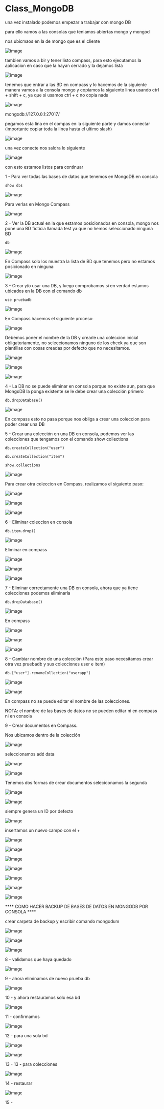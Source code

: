 # Class_MongoDB

una vez instalado podemos empezar a trabajar con mongo DB

para ello vamos a las consolas que teniamos abiertas mongo y mongod

nos ubicmaos en la de mongo que es el cliente

![image](https://user-images.githubusercontent.com/54609399/138191271-1236b65d-32f8-4921-948a-a92e23a39239.png)

tambien vamos a bir y tener listo compass, para esto ejecutamos la aplicacion en caso que la hayan cerrado y la dejamos lista

![image](https://user-images.githubusercontent.com/54609399/138191350-389e43d7-ab59-4286-b132-a9ddef37ee09.png)

tenemos que entrar a las BD en compass y lo hacemos de la siguiente manera
vamos a la consola mongo y copiamos la siguiente linea usando ctrl + shift + c, ya que si usamos ctrl + c no copia nada

![image](https://user-images.githubusercontent.com/54609399/138191465-cfc96b70-fe33-4e32-b610-144d64ea0581.png)

mongodb://127.0.0.1:27017/

pegamos esta lina en el compas en la siguiente parte y damos conectar (importante copiar toda la linea hasta el ultimo slash)

![image](https://user-images.githubusercontent.com/54609399/138191539-680a736f-3a7b-499f-87d0-16708676f09f.png)

una vez conecte nos saldra lo siguiente

![image](https://user-images.githubusercontent.com/54609399/138191609-22df5976-dbad-4d8d-881e-f322a8b97b74.png)

con esto estamos listos para continuar


1 - Para ver todas las bases de datos que tenemos en MongoDB en consola

```
show dbs
```
![image](https://user-images.githubusercontent.com/54609399/138028777-2c4971fe-679e-4cfb-8666-cba56611f2a7.png)

Para verlas en Mongo Compass

![image](https://user-images.githubusercontent.com/54609399/138150837-ebedf815-add3-4b42-ab84-45734f22277e.png)

2 - Ver la DB actual en la que estamos posicionados en consola, mongo nos pone una BD ficticia llamada test ya que no hemos seleccionado ninguna BD

```
db
```

![image](https://user-images.githubusercontent.com/54609399/138027987-f4ca5f94-34de-409e-a709-d4ab6b87aaa8.png)

En Compass solo los muestra la lista de BD que tenemos pero no estamos posicionado en ninguna

![image](https://user-images.githubusercontent.com/54609399/138151350-ac17962f-ce03-4e62-9164-405b1860a968.png)

3 - Crear y/o usar una DB, y luego comprobamos si en verdad estamos ubicados en la DB con el comando db

```
use pruebadb
```

![image](https://user-images.githubusercontent.com/54609399/138027109-18967b6b-2b03-429b-9e1b-41c8c00b933d.png)

En Compass hacemos el siguiente proceso:

![image](https://user-images.githubusercontent.com/54609399/138151568-b27df352-6e29-40b3-a74a-24921e26cffc.png)

Debemos poner el nombre de la DB y crearle una coleccion inicial obligatoriamente, no seleccionamos ninguno de los check ya que son plantillas con cosas creadas por defecto que no necesitamos.

![image](https://user-images.githubusercontent.com/54609399/138151803-4d83f266-0f5a-499a-9491-3fd24986e813.png)

![image](https://user-images.githubusercontent.com/54609399/138151863-3f557884-2164-4b20-9865-1d4fbb21249d.png)

![image](https://user-images.githubusercontent.com/54609399/138151908-ca2a7f0c-3f60-4336-ac0d-9b3d85e4fbe4.png)


4 - La DB no se puede eliminar en consola porque no existe aun, para que MongoDB la ponga existente se le debe crear una colección primero

```
db.dropDatabase()
```

![image](https://user-images.githubusercontent.com/54609399/138027141-7279b294-9cb6-4dad-aaf5-1ebac5e7fad7.png)

En compass esto no pasa porque nos obliga a crear una coleccion para poder crear una DB

5 - Crear una colección en una DB en consola, podemos ver las colecciones que tengamos con el comando show collections

```
db.createCollection("user")
```

```
db.createCollection("item")
```

```
show.collections
```

![image](https://user-images.githubusercontent.com/54609399/138027191-ff790bbc-8665-47a1-b33d-7976f0a9356b.png)

Para crear otra coleccion en Compass, realizamos el siguiente paso:

![image](https://user-images.githubusercontent.com/54609399/138152247-ca01f5e7-1791-44c8-82ca-cc6a70d2458b.png)

![image](https://user-images.githubusercontent.com/54609399/138152290-e5d5abcc-250e-4ec4-853a-22d89e73a757.png)

![image](https://user-images.githubusercontent.com/54609399/138152354-cab4b5fe-0a9e-4a2a-ab4d-54685299f3b6.png)


6 - Eliminar coleccion en consola

```
db.item.drop()
```

![image](https://user-images.githubusercontent.com/54609399/138027255-6fd7e6c0-9354-4d55-b68f-bccebd0f86a5.png)

Eliminar en compass

![image](https://user-images.githubusercontent.com/54609399/138152595-dc3eaed1-5f2b-40cd-8f0d-530726c17b59.png)

![image](https://user-images.githubusercontent.com/54609399/138152642-3c2a52ce-364f-42cb-a738-bccdc2401a2b.png)

![image](https://user-images.githubusercontent.com/54609399/138152693-144ed89d-0de3-4c9c-a765-d4023f04ef74.png)


7 - Eliminar correctamente una DB en consola, ahora que  ya tiene colecciones podemos eliminarla

```
db.dropDatabase()
```

![image](https://user-images.githubusercontent.com/54609399/138030580-2eebbf1e-816a-467b-9e6d-174fcd6a1569.png)

En compass

![image](https://user-images.githubusercontent.com/54609399/138152917-fe5f26b3-ee4c-4cef-8fe6-5c6c8fa8ecc5.png)

![image](https://user-images.githubusercontent.com/54609399/138153036-24d44fbf-381a-4ee8-8443-6c1018cb4b3d.png)

![image](https://user-images.githubusercontent.com/54609399/138153081-52a13302-f86c-461d-a3dd-3e9438140f17.png)


8 - Cambiar nombre de una colección (Para este paso necesitamos crear otra vez pruebadb y sus colecciones user e item)

```
db.["user"].renameCollection("userapp")
```

![image](https://user-images.githubusercontent.com/54609399/138027304-7f7112b8-10a6-4be8-8b44-53329a03e1b4.png)

![image](https://user-images.githubusercontent.com/54609399/138027331-7f82b8f9-c8bb-4814-aeb4-76cc655e738e.png)

En compass no se puede editar el nombre de las colecciones.

NOTA: el nombre de las bases de datos no se pueden editar ni en compass ni en consola

9 - Crear documentos en Compass.

Nos ubicamos dentro de la colección

![image](https://user-images.githubusercontent.com/54609399/138153728-8e99b743-a218-478f-bca0-fec89fba383b.png)

seleccionamos add data

![image](https://user-images.githubusercontent.com/54609399/138153775-9a8960c5-d235-4375-b346-805038542027.png)

![image](https://user-images.githubusercontent.com/54609399/138153852-aea13e09-b3f1-471d-b476-09cb755e8871.png)

Tenemos dos formas de crear documentos seleciconamos la segunda 

![image](https://user-images.githubusercontent.com/54609399/138153887-92c01d75-e430-435c-839f-7635ae3303aa.png)

![image](https://user-images.githubusercontent.com/54609399/138153977-5f9875d9-f93a-4063-97fd-c6d0e08910df.png)

siempre genera un ID por defecto

![image](https://user-images.githubusercontent.com/54609399/138154055-696a9374-92b2-4c48-a7fe-b22c2f722b4a.png)

insertamos un nuevo campo con el +

![image](https://user-images.githubusercontent.com/54609399/138154107-4383c916-b98d-43f9-b6b9-4d05d6ea7eb4.png)

![image](https://user-images.githubusercontent.com/54609399/138154218-118597b9-543f-4f25-b711-e065827e89a2.png)

![image](https://user-images.githubusercontent.com/54609399/138154256-215896e2-3d2d-4574-9119-f531bad9a386.png)

![image](https://user-images.githubusercontent.com/54609399/138154296-4e0c8d01-6ae0-46b0-9232-41f1553f6b02.png)


![image](https://user-images.githubusercontent.com/54609399/138154364-495632f2-0fc8-42ef-bede-994230c9eb6e.png)

![image](https://user-images.githubusercontent.com/54609399/138154419-f0fdb554-fb8e-4e51-8bcf-edd9d9e123a8.png)

![image](https://user-images.githubusercontent.com/54609399/138154478-7a7342e8-e1d3-4803-925a-aeb6392b6c34.png)



**** COMO HACER BACKUP DE BASES DE DATOS EN MONGODB POR CONSOLA ****

crear carpeta de backup y escribir comando mongodum

![image](https://user-images.githubusercontent.com/54609399/138027427-959ba81d-d158-478a-b878-d1eb5b036d17.png)

![image](https://user-images.githubusercontent.com/54609399/138027484-e2329083-a9e3-4357-b9cd-6931ef136e4c.png)

![image](https://user-images.githubusercontent.com/54609399/138027516-65879562-d6c2-476e-b219-41dd6a4ed83d.png)

8 - validamos que haya quedado

![image](https://user-images.githubusercontent.com/54609399/138027539-4d8d4f29-7ee4-4e8a-82fc-e762dc4fe6a4.png)

9 - ahora eliminamos de nuevo prueba db

![image](https://user-images.githubusercontent.com/54609399/138027600-9c1ce772-4882-41ae-8add-42740016cf60.png)

10 - y ahora restauramos solo esa bd

![image](https://user-images.githubusercontent.com/54609399/138027649-23d6861b-8a2d-496a-bbc1-932e55b21401.png)

11 - confirmamos

![image](https://user-images.githubusercontent.com/54609399/138027722-426d5531-2830-4eba-9906-2eb7081b0900.png)

12 - para una sola bd

![image](https://user-images.githubusercontent.com/54609399/138027745-556ee1cb-8ad8-4541-b29d-cd1f93443750.png)

![image](https://user-images.githubusercontent.com/54609399/138027755-14827f86-c7dd-4bef-acc6-7f6d495d2ccb.png)

13 - 13 - para colecciones

![image](https://user-images.githubusercontent.com/54609399/138027803-0ff3f832-8bd5-4daf-917d-99be3c8b2a71.png)

14 - restaurar

![image](https://user-images.githubusercontent.com/54609399/138027832-51b30a07-7285-4084-a3ea-0db6fb9053e1.png)

15 - 
